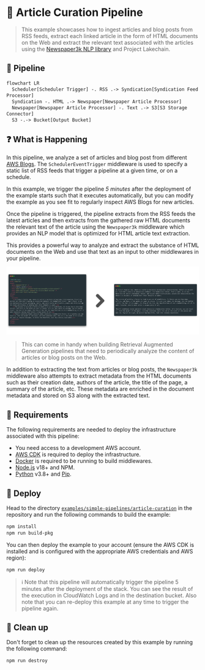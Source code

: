 # 📖 Article Curation Pipeline

> This example showcases how to ingest articles and blog posts from RSS feeds, extract each linked article in the form of HTML documents on the Web and extract the relevant text associated with the articles using the [Newspaper3k NLP library](https://newspaper.readthedocs.io/en/latest/) and Project Lakechain.

## :dna: Pipeline

```mermaid
flowchart LR
  Scheduler[Scheduler Trigger] -. RSS .-> Syndication[Syndication Feed Processor]
  Syndication -. HTML .-> Newspaper[Newspaper Article Processor]
  Newspaper[Newspaper Article Processor] -. Text .-> S3[S3 Storage Connector]
  S3 -.-> Bucket[Output Bucket]
```

## ❓ What is Happening

In this pipeline, we analyze a set of articles and blog post from different [AWS Blogs](https://aws.amazon.com/blogs/). The `SchedulerEventTrigger` middleware is used to specify a static list of RSS feeds that trigger a pipeline at a given time, or on a schedule.

In this example, we trigger the pipeline _5 minutes_ after the deployment of the example starts such that it executes automatically, but you can modify the example as you see fit to regularly inspect AWS Blogs for new articles.

Once the pipeline is triggered, the pipeline extracts from the RSS feeds the latest articles and then extracts from the gathered raw HTML documents the relevant text of the article using the `Newspaper3k` middleware which provides an NLP model that is optimized for HTML article text extraction.

This provides a powerful way to analyze and extract the substance of HTML documents on the Web and use that text as an input to other middlewares in your pipeline.

<p align="center">
  <img src="assets/html-to-text.png">
</p>

> This can come in handy when building Retrieval Augmented Generation pipelines that need to periodically analyze the content of articles or blog posts on the Web.

In addition to extracting the text from articles or blog posts, the `Newspaper3k` middleware also attempts to extract metadata from the HTML documents such as their creation date, authors of the article, the title of the page, a summary of the article, etc. These metadata are enriched in the document metadata and stored on S3 along with the extracted text.

## 📝 Requirements

The following requirements are needed to deploy the infrastructure associated with this pipeline:

- You need access to a development AWS account.
- [AWS CDK](https://docs.aws.amazon.com/cdk/latest/guide/getting_started.html#getting_started_install) is required to deploy the infrastructure.
- [Docker](https://docs.docker.com/get-docker/) is required to be running to build middlewares.
- [Node.js](https://nodejs.org/en/download/) v18+ and NPM.
- [Python](https://www.python.org/downloads/) v3.8+ and [Pip](https://pip.pypa.io/en/stable/installation/).

## 🚀 Deploy

Head to the directory [`examples/simple-pipelines/article-curation`](/examples/simple-pipelines/article-curation) in the repository and run the following commands to build the example:

```bash
npm install
npm run build-pkg
```

You can then deploy the example to your account (ensure the AWS CDK is installed and is configured with the appropriate AWS credentials and AWS region):

```bash
npm run deploy
```

> ℹ️ Note that this pipeline will automatically trigger the pipeline 5 minutes after the deployment of the stack. You can see the result of the execution in CloudWatch Logs and in the destination bucket. Also note that you can re-deploy this example at any time to trigger the pipeline again.

## 🧹 Clean up

Don't forget to clean up the resources created by this example by running the following command:

```bash
npm run destroy
```
